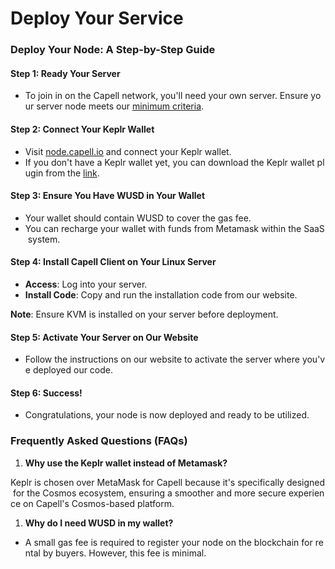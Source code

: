 # Deploy Your Service

### Deploy Your Node: A Step-by-Step Guide

#### Step 1: Ready Your Server

- To join in on the Capell network, you'll need your own server. Ensure your server node meets our [minimum criteria](/getstarted/minimum).

#### Step 2: Connect Your Keplr Wallet

- Visit [node.capell.io](https://node.capell.io/) and connect your Keplr wallet.
- If you don't have a Keplr wallet yet, you can download the Keplr wallet plugin from the [link](https://chromewebstore.google.com/detail/keplr/dmkamcknogkgcdfhhbddcghachkejeap?utm_source=ext_app_menu).

#### Step 3: Ensure You Have WUSD in Your Wallet

- Your wallet should contain WUSD to cover the gas fee.
- You can recharge your wallet with funds from Metamask within the SaaS system.

#### Step 4: Install Capell Client on Your Linux Server

- **Access**: Log into your server.
- **Install Code**: Copy and run the installation code from our website.

**Note**: Ensure KVM is installed on your server before deployment.

#### Step 5: Activate Your Server on Our Website

- Follow the instructions on our website to activate the server where you've deployed our code.

#### Step 6: Success!

- Congratulations, your node is now deployed and ready to be utilized.

### Frequently Asked Questions (FAQs)

1.  **Why use the Keplr wallet instead of Metamask?**

Keplr is chosen over MetaMask for Capell because it's specifically designed for the Cosmos ecosystem, ensuring a smoother and more secure experience on Capell's Cosmos-based platform.

1.  **Why do I need WUSD in my wallet?**

- A small gas fee is required to register your node on the blockchain for rental by buyers. However, this fee is minimal.
